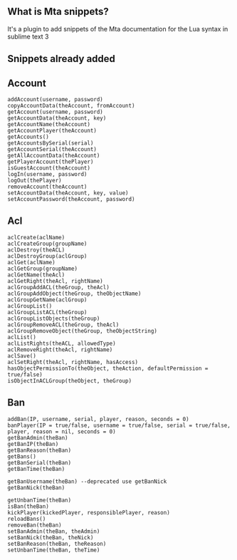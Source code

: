 ## What is Mta snippets?

It's a plugin to add snippets of the Mta documentation for the Lua syntax in sublime text 3

## Snippets already added

## Account

	addAccount(username, password)
	copyAccountData(theAccount, fromAccount)
	getAccount(username, password)
	getAccountData(theAccount, key)
	getAccountName(theAccount)
	getAccountPlayer(theAccount)
	getAccounts()
	getAccountsBySerial(serial)
	getAccountSerial(theAccount)
	getAllAccountData(theAccount)
	getPlayerAccount(thePlayer)
	isGuestAccount(theAccount)
	logIn(username, password)
	logOut(thePlayer)
	removeAccount(theAccount)
	setAccountData(theAccount, key, value)
	setAccountPassword(theAccount, password)
  
## Acl

	aclCreate(aclName)
	aclCreateGroup(groupName)
	aclDestroy(theACL)
	aclDestroyGroup(aclGroup)
	aclGet(aclName)
	aclGetGroup(groupName)
	aclGetName(theAcl)
	aclGetRight(theAcl, rightName)
	aclGroupAddACL(theGroup, theAcl)
	aclGroupAddObject(theGroup, theObjectName)
	aclGroupGetName(aclGroup)
	aclGroupList()
	aclGroupListACL(theGroup)
	aclGroupListObjects(theGroup)
	aclGroupRemoveACL(theGroup, theAcl)
	aclGroupRemoveObject(theGroup, theObjectString)
	aclList()
	aclListRights(theACL, allowedType)
	aclRemoveRight(theAcl, rightName)
	aclSave()
	aclSetRight(theAcl, rightName, hasAccess)
	hasObjectPermissionTo(theObject, theAction, defaultPermission = true/false)
	isObjectInACLGroup(theObject, theGroup)
  
## Ban

	addBan(IP, username, serial, player, reason, seconds = 0)
	banPlayer(IP = true/false, username = true/false, serial = true/false, player, reason = nil, seconds = 0)
	getBanAdmin(theBan)
	getBanIP(theBan)
	getBanReason(theBan)
	getBans()
	getBanSerial(theBan)
	getBanTime(theBan)

	getBanUsername(theBan) --deprecated use getBanNick
	getBanNick(theBan)

	getUnbanTime(theBan)
	isBan(theBan)
	kickPlayer(kickedPlayer, responsiblePlayer, reason)
	reloadBans()
	removeBan(theBan)
	setBanAdmin(theBan, theAdmin)
	setBanNick(theBan, theNick)
	setBanReason(theBan, theReason)
	setUnbanTime(theBan, theTime)
